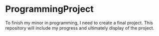 # ProgrammingProject
To finish my minor in programming, I need to create a final project. This repository will include my progress and ultimately display of the project. 
